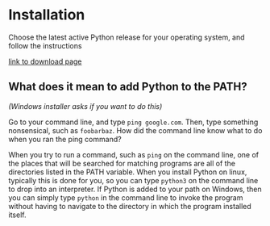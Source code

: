 # Installation
Choose the latest active Python release for your operating system, and follow the instructions

[link to download page](https://www.python.org/downloads/)

## What does it mean to add Python to the PATH?
*(Windows installer asks if you want to do this)*

Go to your command line, and type `ping google.com`. Then, type something nonsensical, such as `foobarbaz`. How did the command line know what to do when you ran the ping command?

When you try to run a command, such as `ping` on the command line, one of the places that will be searched for matching programs are all of the directories listed in the PATH variable.
When you install Python on linux, typically this is done for you, so you can type `python3` on the command line to drop into an interpreter. 
If Python is added to your path on Windows, then you can simply type `python` in the command line to invoke the program without having to navigate to the directory in which the program installed itself.
